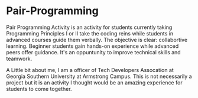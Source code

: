 # Pair-Programming
Pair Programming Activity is an activity for students currently taking Programming Principles I or II take the coding reins while students in advanced courses guide them verbally. The objective is clear: collabortive learning. Beginner students gain hands-on experience while advanced peers offer guidance. It's an oppuntunity to improve technical skills and teamwork. 

A Little bit about me, I am a officer of Tech Developers Assocation at Georgia Southern University at Armstrong Campus. This is not necessarily a project but it is an activity I thought would be an amazing experience for students to come together. 
